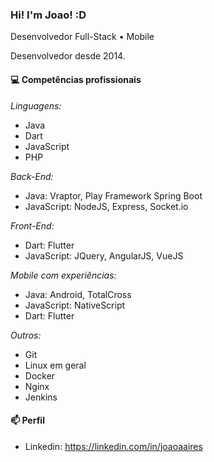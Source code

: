 ### Hi! I'm Joao! :D

Desenvolvedor Full-Stack • Mobile

Desenvolvedor desde 2014.

#### 💻 Competências profissionais

*Linguagens:*

- Java
- Dart
- JavaScript
- PHP

*Back-End:*

- Java: Vraptor, Play Framework Spring Boot 
- JavaScript: NodeJS, Express, Socket.io

*Front-End:*

- Dart: Flutter
- JavaScript: JQuery, AngularJS, VueJS

*Mobile com experiências:*

- Java: Android, TotalCross
- JavaScript: NativeScript
- Dart: Flutter

*Outros:*

- Git
- Linux em geral
- Docker
- Nginx
- Jenkins

#### 📫 Perfil

- Linkedin: https://linkedin.com/in/joaoaaires
